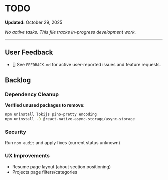 # TODO

**Updated:** October 29, 2025

_No active tasks. This file tracks in-progress development work._

---
## User Feedback

- [] See `FEEDBACK.md` for active user-reported issues and feature requests.


## Backlog

### Dependency Cleanup

**Verified unused packages to remove:**

```bash
npm uninstall lokijs pino-pretty encoding
npm uninstall -D @react-native-async-storage/async-storage
```

### Security

Run `npm audit` and apply fixes (current status unknown)

### UX Improvements

- Resume page layout (about section positioning)
- Projects page filters/categories
